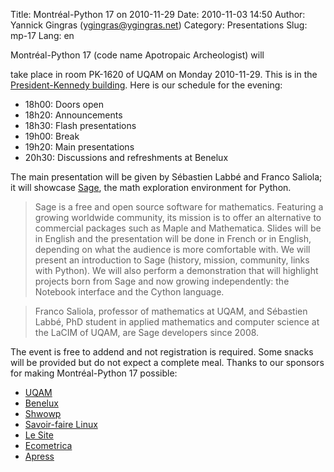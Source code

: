 Title: Montréal-Python 17 on 2010-11-29
Date: 2010-11-03 14:50
Author: Yannick Gingras (ygingras@ygingras.net)
Category: Presentations
Slug: mp-17
Lang: en

<!--:en-->Montréal-Python 17 (code name Apotropaic Archeologist) will
take place in room PK-1620 of UQAM on Monday 2010-11-29. This is in the
[President-Kennedy building][]. Here is our schedule for the evening:

-   18h00: Doors open
-   18h20: Announcements
-   18h30: Flash presentations
-   19h00: Break
-   19h20: Main presentations
-   20h30: Discussions and refreshments at Benelux

The main presentation will be given by Sébastien Labbé and Franco
Saliola; it will showcase [Sage][], the math exploration environment for
Python.

> Sage is a free and open source software for mathematics. Featuring a
> growing worldwide community, its mission is to offer an alternative to
> commercial packages such as Maple and Mathematica. Slides will be in
> English and the presentation will be done in French or in English,
> depending on what the audience is more comfortable with. We will
> present an introduction to Sage (history, mission, community, links
> with Python). We will also perform a demonstration that will highlight
> projects born from Sage and now growing independently: the Notebook
> interface and the Cython language.

> Franco Saliola, professor of mathematics at UQAM, and Sébastien Labbé,
> PhD student in applied mathematics and computer science at the LaCIM
> of UQAM, are Sage developers since 2008.

The event is free to addend and not registration is required. Some
snacks will be provided but do not expect a complete meal. Thanks to our
sponsors for making Montréal-Python 17 possible:

-   [UQAM][]
-   [Benelux][]
-   [Shwowp][]
-   [Savoir-faire Linux][]
-   [Le Site][]
-   [Ecometrica][]
-   [Apress][]

  [President-Kennedy building]: http://www.uqam.ca/campus/pavillons/pk.htm
  [Sage]: http://www.sagemath.org/
  [UQAM]: http://uqam.ca
  [Benelux]: http://www.brasseriebenelux.com/
  [Shwowp]: http://shwowp.com/
  [Savoir-faire Linux]: http://savoirfairelinux.com/
  [Le Site]: http://lesite.ca
  [Ecometrica]: http://ecometrica.ca/
  [Apress]: http://apress.com
